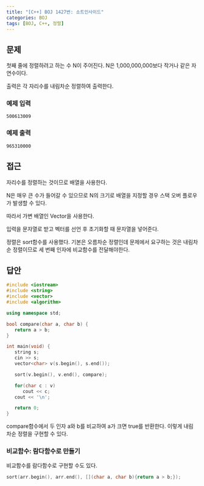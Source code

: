 ```yaml
---
title: "[C++] BOJ 1427번: 소트인사이드"
categories: BOJ
tags: [BOJ, C++, 정렬]
---
```


<!-- {% linkpreview "https://www.acmicpc.net/problem/1427" %}{: .notice}
<br> -->

## 문제

첫째 줄에 정렬하려고 하는 수 N이 주어진다. N은 1,000,000,000보다 작거나 같은 자연수이다.

출력은 각 자리수를 내림차순 정렬하여 출력한다. 

### 예제 입력

```
500613009

```

### 예제 출력

```
965310000
```

## 접근

자리수를 정렬하는 것이므로 배열을 사용한다.

N은 매우 큰 수가 들어갈 수 있으므로 N의 크기로 배열을 지정할 경우 스택 오버 플로우가 발생할 수 있다.

따라서 가변 배열인 Vector을 사용한다.

입력을 문자열로 받고 벡터를 선언 후 초기화할 때 문자열을 넣어준다.

정렬은 sort함수를 사용했다. 기본은 오름차순 정렬인데 문제에서 요구하는 것은 내림차순 정렬이므로 세 번째 인자에 비교함수를 전달해야한다.

## 답안

```cpp
#include <iostream>
#include <string>
#include <vector>
#include <algorithm>

using namespace std;

bool compare(char a, char b) {
   return a > b;
}

int main(void) {
   string s;
   cin >> s;
   vector<char> v(s.begin(), s.end());

   sort(v.begin(), v.end(), compare);

   for(char c : v)
      cout << c;
   cout << '\n';

   return 0;
}
```

compare함수에서 두 인자 a와 b를 비교하여 a가 크면 true를 반환한다. 이렇게 내림차순 정렬을 구현할 수 있다.

### 비교함수: 람다함수로 만들기

비교함수를 람다함수로 구현할 수도 있다.

```cpp
sort(arr.begin(), arr.end(), [](char a, char b){return a > b;});
```